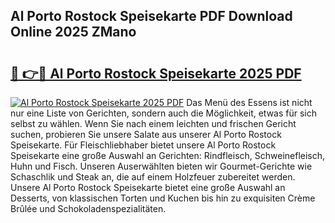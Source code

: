 ## Al Porto Rostock Speisekarte PDF Download Online 2025 ZMano

# <h2><a href="http://gccj3l.nevu.top/?p=Al+Porto+Rostock+Speisekarte">🔗 👉🔴 Al Porto Rostock Speisekarte 2025 PDF</a></h2>

[![Al Porto Rostock Speisekarte 2025 PDF](https://i.imgur.com/dBaPXMq.png)](http://gccj3l.nevu.top/?p=Al+Porto+Rostock+Speisekarte)
Das Menü des Essens ist nicht nur eine Liste von Gerichten, sondern auch die Möglichkeit, etwas für sich selbst zu wählen. Wenn Sie nach einem leichten und frischen Gericht suchen, probieren Sie unsere Salate aus unserer Al Porto Rostock Speisekarte. Für Fleischliebhaber bietet unsere Al Porto Rostock Speisekarte eine große Auswahl an Gerichten: Rindfleisch, Schweinefleisch, Huhn und Fisch. Unseren Auserwählten bieten wir Gourmet-Gerichte wie Schaschlik und Steak an, die auf einem Holzfeuer zubereitet werden. Unsere Al Porto Rostock Speisekarte bietet eine große Auswahl an Desserts, von klassischen Torten und Kuchen bis hin zu exquisiten Crème Brûlée und Schokoladenspezialitäten.

